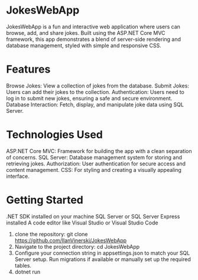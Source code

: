 # JokesWebApp
JokesWebApp is a fun and interactive web application where users can browse, add, and share jokes. Built using the ASP.NET Core MVC framework, this app demonstrates a blend of server-side rendering and database management, styled with simple and responsive CSS.

# Features
Browse Jokes: View a collection of jokes from the database.
Submit Jokes: Users can add their jokes to the collection.
Authentication: Users need to log in to submit new jokes, ensuring a safe and secure environment.
Database Interaction: Fetch, display, and manipulate joke data using SQL Server.

# Technologies Used
ASP.NET Core MVC: Framework for building the app with a clean separation of concerns.
SQL Server: Database management system for storing and retrieving jokes.
Authorization: User authentication for secure access and content management.
CSS: For styling and creating a visually appealing interface.

# Getting Started
.NET SDK installed on your machine
SQL Server or SQL Server Express installed
A code editor like Visual Studio or Visual Studio Code

1. clone the repository: git clone https://github.com/IlanVinerski/JokesWebApp
2. Navigate to the project directory: cd JokesWebApp
3. Configure your connection string in appsettings.json to match your SQL Server setup.
Run migrations if available or manually set up the required tables.
4. dotnet run


